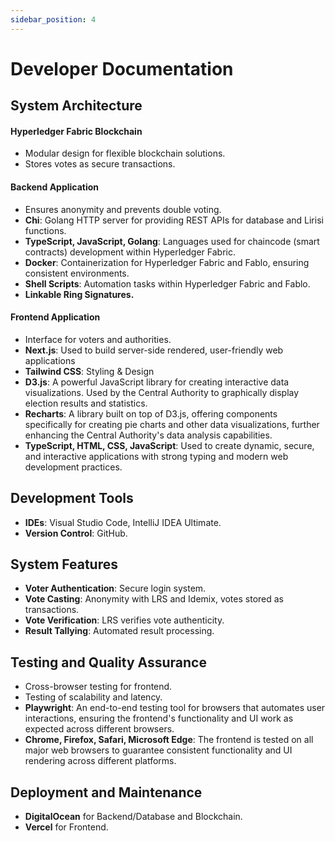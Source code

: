 ```yaml
---
sidebar_position: 4
---
```


# Developer Documentation

## System Architecture

#### Hyperledger Fabric Blockchain

- Modular design for flexible blockchain solutions.
- Stores votes as secure transactions.

#### Backend Application

- Ensures anonymity and prevents double voting.
- **Chi**: Golang HTTP server for providing REST APIs for database and Lirisi functions.
- **TypeScript, JavaScript, Golang**: Languages used for chaincode (smart contracts) development within Hyperledger Fabric.
- **Docker**: Containerization for Hyperledger Fabric and Fablo, ensuring consistent environments.
- **Shell Scripts**: Automation tasks within Hyperledger Fabric and Fablo.
- **Linkable Ring Signatures.**

#### Frontend Application

- Interface for voters and authorities.
- **Next.js**: Used to build server-side rendered, user-friendly web applications
- **Tailwind CSS**: Styling & Design
- **D3.js**: A powerful JavaScript library for creating interactive data visualizations. Used by the Central Authority to graphically display election results and statistics.
- **Recharts**: A library built on top of D3.js, offering components specifically for creating pie charts and other data visualizations, further enhancing the Central Authority's data analysis capabilities.
- **TypeScript, HTML, CSS, JavaScript**: Used to create dynamic, secure, and interactive applications with strong typing and modern web development practices.

## Development Tools

- **IDEs**: Visual Studio Code, IntelliJ IDEA Ultimate.
- **Version Control**: GitHub.

## System Features

- **Voter Authentication**: Secure login system.
- **Vote Casting**: Anonymity with LRS and Idemix, votes stored as transactions.
- **Vote Verification**: LRS verifies vote authenticity.
- **Result Tallying**: Automated result processing.

## Testing and Quality Assurance

- Cross-browser testing for frontend.
- Testing of scalability and latency.
- **Playwright**: An end-to-end testing tool for browsers that automates user interactions, ensuring the frontend's functionality and UI work as expected across different browsers.
- **Chrome, Firefox, Safari, Microsoft Edge**: The frontend is tested on all major web browsers to guarantee consistent functionality and UI rendering across different platforms.

## Deployment and Maintenance

- **DigitalOcean** for Backend/Database and Blockchain.
- **Vercel** for Frontend.
